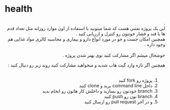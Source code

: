 # health

<div dir="rtl">
.<br/>
این یک پروژه تفننی هست که شما میتونید با استفاده از اون موارد روزانه مثل تعداد قدم ها یا قند و فشار خونتون رو کنترل و ارزیابی کنید .<br/>
همچنین امکان جست و جو در مورد انواع دارو و بیماری و محاسبه کالری مواد غذایی هم وجود داره .<br/><br/>
خوشحال میشم اگر مشارکت کنید توی بهتر شدن پروژه .

همچنین اگر تازه وارد گیت هاب شدید و میخواهید مشارکت کنید روند زیر رو دنبال کنید : <br/><br/>
1. پروژه رو fork کنید
2. داخل command line برید  و clone  کنید 
3. branch  خودتون رو بسازید و داخلش کار هاتون رو انجام بدید 
4. branch  تون رو push  کنید
5. و در آخر pull request  رو ارسال کنید


</div>
